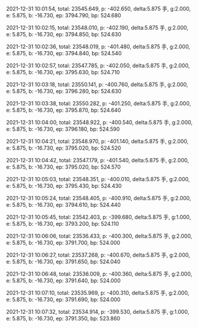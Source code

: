 2021-12-31 10:01:54, total: 23545.649, p: -402.650, delta:5.875 手, g:2.000, e: 5.875, b: -16.730, ep: 3794.790, bp: 524.680

2021-12-31 10:02:15, total: 23548.010, p: -402.190, delta:5.875 手, g:2.000, e: 5.875, b: -16.730, ep: 3794.850, bp: 524.630

2021-12-31 10:02:36, total: 23548.019, p: -401.480, delta:5.875 手, g:2.000, e: 5.875, b: -16.730, ep: 3794.840, bp: 524.540

2021-12-31 10:02:57, total: 23547.785, p: -402.050, delta:5.875 手, g:2.000, e: 5.875, b: -16.730, ep: 3795.630, bp: 524.710

2021-12-31 10:03:18, total: 23550.141, p: -400.760, delta:5.875 手, g:2.000, e: 5.875, b: -16.730, ep: 3796.280, bp: 524.630

2021-12-31 10:03:38, total: 23550.282, p: -401.250, delta:5.875 手, g:2.000, e: 5.875, b: -16.730, ep: 3795.870, bp: 524.640

2021-12-31 10:04:00, total: 23548.922, p: -400.540, delta:5.875 手, g:2.000, e: 5.875, b: -16.730, ep: 3796.180, bp: 524.590

2021-12-31 10:04:21, total: 23548.970, p: -401.140, delta:5.875 手, g:2.000, e: 5.875, b: -16.730, ep: 3795.020, bp: 524.520

2021-12-31 10:04:42, total: 23547.179, p: -401.540, delta:5.875 手, g:2.000, e: 5.875, b: -16.730, ep: 3795.020, bp: 524.570

2021-12-31 10:05:03, total: 23548.351, p: -400.010, delta:5.875 手, g:2.000, e: 5.875, b: -16.730, ep: 3795.430, bp: 524.430

2021-12-31 10:05:24, total: 23548.405, p: -400.910, delta:5.875 手, g:2.000, e: 5.875, b: -16.730, ep: 3794.610, bp: 524.440

2021-12-31 10:05:45, total: 23542.403, p: -399.680, delta:5.875 手, g:1.000, e: 5.875, b: -16.730, ep: 3793.200, bp: 524.110

2021-12-31 10:06:06, total: 23536.433, p: -400.300, delta:5.875 手, g:2.000, e: 5.875, b: -16.730, ep: 3791.700, bp: 524.000

2021-12-31 10:06:27, total: 23537.268, p: -400.670, delta:5.875 手, g:2.000, e: 5.875, b: -16.730, ep: 3791.650, bp: 524.040

2021-12-31 10:06:48, total: 23536.009, p: -400.360, delta:5.875 手, g:2.000, e: 5.875, b: -16.730, ep: 3791.640, bp: 524.000

2021-12-31 10:07:10, total: 23535.969, p: -400.310, delta:5.875 手, g:2.000, e: 5.875, b: -16.730, ep: 3791.690, bp: 524.000

2021-12-31 10:07:32, total: 23534.914, p: -399.530, delta:5.875 手, g:1.000, e: 5.875, b: -16.730, ep: 3791.350, bp: 523.860